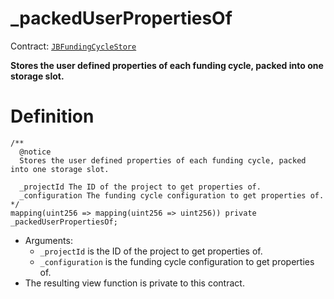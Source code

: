 # _packedUserPropertiesOf

Contract: [`JBFundingCycleStore`](/api/contracts/jbfundingcyclestore/README.md)​‌

**Stores the user defined properties of each funding cycle, packed into one storage slot.**

# Definition

```solidity
/** 
  @notice
  Stores the user defined properties of each funding cycle, packed into one storage slot.

  _projectId The ID of the project to get properties of.
  _configuration The funding cycle configuration to get properties of.
*/
mapping(uint256 => mapping(uint256 => uint256)) private _packedUserPropertiesOf;
```

* Arguments:
  * `_projectId` is the ID of the project to get properties of.
  * `_configuration` is the funding cycle configuration to get properties of.
* The resulting view function is private to this contract.
